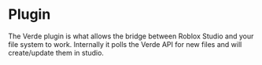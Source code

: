 # Plugin

The Verde plugin is what allows the bridge between Roblox Studio and your file system to work.
Internally it polls the Verde API for new files and will create/update them in studio.
